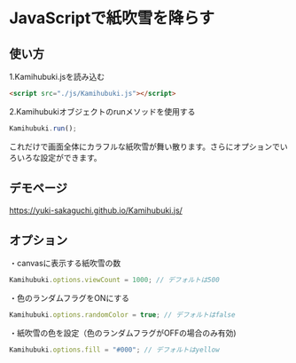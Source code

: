 JavaScriptで紙吹雪を降らす
===

使い方
---
1.Kamihubuki.jsを読み込む
```html
<script src="./js/Kamihubuki.js"></script>
```

2.Kamihubukiオブジェクトのrunメソッドを使用する
```javascript
Kamihubuki.run();
```
これだけで画面全体にカラフルな紙吹雪が舞い散ります。さらにオプションでいろいろな設定ができます。


デモページ
---
https://yuki-sakaguchi.github.io/Kamihubuki.js/


オプション
---
・canvasに表示する紙吹雪の数
```javascript
Kamihubuki.options.viewCount = 1000; // デフォルトは500
```

・色のランダムフラグをONにする
```javascript
Kamihubuki.options.randomColor = true; // デフォルトはfalse
```

・紙吹雪の色を設定（色のランダムフラグがOFFの場合のみ有効)
```javascript
Kamihubuki.options.fill = "#000"; // デフォルトはyellow



